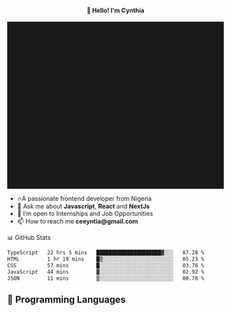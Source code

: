 <h4 align="center">👋 Hello! I'm Cynthia</h4>

<hr style="height:10%; margin-left:0; margin-right:0;" />

<div align="left">
  <ul>
  <li>🔥A passionate frontend developer from Nigeria</li>
  <li>💬 Ask me about <strong>Javascript</strong>, <strong>React</strong> and <strong> NextJs</strong></li>
  <li>👯 I’m open to Internships and Job Opportunities</li>
  <li>📫 How to reach me <strong>ceeyntia@gmail.com</strong></li>
</ul>
</div
  
## 📊 GitHub Stats

<!--START_SECTION:waka-->

```txt
TypeScript   22 hrs 5 mins   █████████████████████▓░░░   87.28 %
HTML         1 hr 19 mins    █▒░░░░░░░░░░░░░░░░░░░░░░░   05.23 %
CSS          57 mins         █░░░░░░░░░░░░░░░░░░░░░░░░   03.78 %
JavaScript   44 mins         ▓░░░░░░░░░░░░░░░░░░░░░░░░   02.92 %
JSON         11 mins         ▒░░░░░░░░░░░░░░░░░░░░░░░░   00.78 %
```

<!--END_SECTION:waka-->

## 💬 Programming Languages

<!--START_SECTION:languages-->
<!--END_SECTION:languages-->
